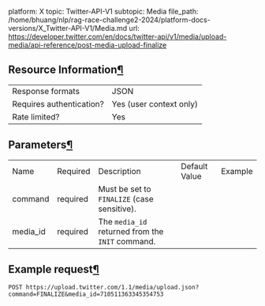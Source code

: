 platform: X
topic: Twitter-API-V1
subtopic: Media
file_path: /home/bhuang/nlp/rag-race-challenge2-2024/platform-docs-versions/X_Twitter-API-V1/Media.md
url: https://developer.twitter.com/en/docs/twitter-api/v1/media/upload-media/api-reference/post-media-upload-finalize

## Resource Information[¶](#resource-information "Permalink to this headline")

|     |     |
| --- | --- |
| Response formats | JSON |
| Requires authentication? | Yes (user context only) |
| Rate limited? | Yes |

## Parameters[¶](#parameters "Permalink to this headline")

|     |     |     |     |     |
| --- | --- | --- | --- | --- |
| Name | Required | Description | Default Value | Example |
| command | required | Must be set to `FINALIZE` (case sensitive). |     |     |
| media\_id | required | The `media_id` returned from the `INIT` command. |     |     |

## Example request[¶](#example-request "Permalink to this headline")

`POST https://upload.twitter.com/1.1/media/upload.json?command=FINALIZE&media_id=710511363345354753`